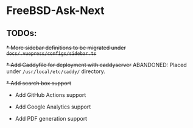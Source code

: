 # FreeBSD-Ask-Next

## TODOs:

~~* More sidebar definitions to be migrated under `docs/.vuepress/configs/sidebar.ts`~~

~~* Add Caddyfile for deployment with caddyserver~~ ABANDONED: Placed under `/usr/local/etc/caddy/` directory.

~~* Add search box support~~

* Add GitHub Actions support

* Add Google Analytics support

* Add PDF generation support
